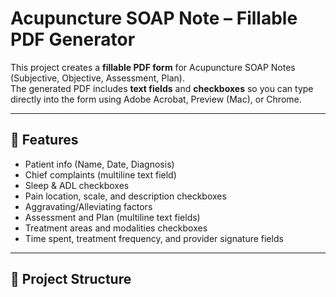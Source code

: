 # Acupuncture SOAP Note – Fillable PDF Generator

This project creates a **fillable PDF form** for Acupuncture SOAP Notes (Subjective, Objective, Assessment, Plan).  
The generated PDF includes **text fields** and **checkboxes** so you can type directly into the form using Adobe Acrobat, Preview (Mac), or Chrome.

---

## 📝 Features
- Patient info (Name, Date, Diagnosis)  
- Chief complaints (multiline text field)  
- Sleep & ADL checkboxes  
- Pain location, scale, and description checkboxes  
- Aggravating/Alleviating factors  
- Assessment and Plan (multiline text fields)  
- Treatment areas and modalities checkboxes  
- Time spent, treatment frequency, and provider signature fields  

---

## 📂 Project Structure
